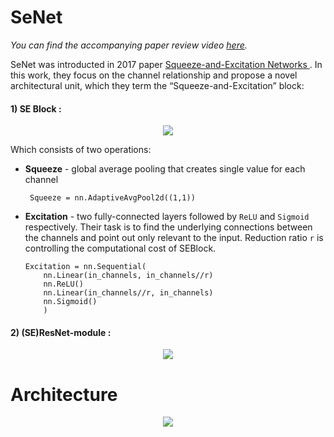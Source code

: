 # SeNet
*You can find the accompanying paper review video [here](https://www.youtube.com/watch?v=ySg2z8-fZRA&t=357s).*


SeNet was introducted in 2017 paper [Squeeze-and-Excitation Networks
](https://arxiv.org/pdf/1709.01507.pdf). In this work, they focus on the channel
relationship and propose a novel architectural unit, which they term the “Squeeze-and-Excitation” block:
#### 1) __SE Block__ :

<p align="center">
<img 
  src="https://github.com/maciejbalawejder/DeepLearning-collection/blob/main/ConvNets/SeNet/Squeeze-and-Excitation.png"
>
</p>

Which consists of two operations:
-  __Squeeze__ - global average pooling that creates single value for each channel

        Squeeze = nn.AdaptiveAvgPool2d((1,1))
    
- __Excitation__ - two fully-connected layers followed by `ReLU` and `Sigmoid` respectively. Their task is to find the underlying connections between the channels and point out only relevant to the input. Reduction ratio `r` is controlling the computational cost of SEBlock. 
     
      Excitation = nn.Sequential(
          nn.Linear(in_channels, in_channels//r)
          nn.ReLU()
          nn.Linear(in_channels//r, in_channels)
          nn.Sigmoid()
          )
         
      
#### 2) __(SE)ResNet-module__ :
<p align="center">
<img 
  src="https://github.com/maciejbalawejder/DeepLearning-collection/blob/main/ConvNets/SeNet/residual-block.png"
>
</p>
      
      
# Architecture

<p align="center">
<img 
  src="https://github.com/maciejbalawejder/DeepLearning-collection/blob/main/ConvNets/MobileNet/architecture.png"
>
</p>



